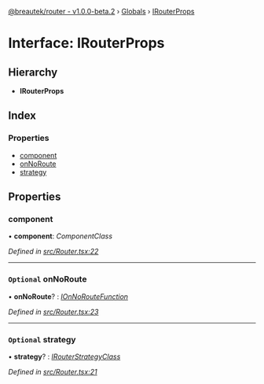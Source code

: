 [@breautek/router - v1.0.0-beta.2](../README.md) › [Globals](../globals.md) › [IRouterProps](irouterprops.md)

# Interface: IRouterProps

## Hierarchy

* **IRouterProps**

## Index

### Properties

* [component](irouterprops.md#component)
* [onNoRoute](irouterprops.md#optional-onnoroute)
* [strategy](irouterprops.md#optional-strategy)

## Properties

###  component

• **component**: *ComponentClass*

*Defined in [src/Router.tsx:22](https://github.com/breautek/router/blob/658faf7/src/Router.tsx#L22)*

___

### `Optional` onNoRoute

• **onNoRoute**? : *[IOnNoRouteFunction](ionnoroutefunction.md)*

*Defined in [src/Router.tsx:23](https://github.com/breautek/router/blob/658faf7/src/Router.tsx#L23)*

___

### `Optional` strategy

• **strategy**? : *[IRouterStrategyClass](irouterstrategyclass.md)*

*Defined in [src/Router.tsx:21](https://github.com/breautek/router/blob/658faf7/src/Router.tsx#L21)*
